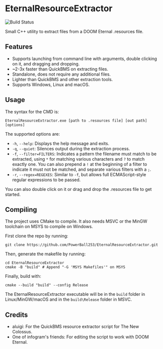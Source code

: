 # EternalResourceExtractor
![Build Status](https://github.com/PowerBall253/EternalResourceExtractor/actions/workflows/build.yml/badge.svg)

Small C++ utility to extract files from a DOOM Eternal .resources file.

## Features
* Supports launching from command line with arguments, double clicking on it, and dragging and dropping.
* ~2-3x faster than QuickBMS on extracting files.
* Standalone, does not require any additional files.
* Lighter than QuickBMS and other extraction tools.
* Supports Windows, Linux and macOS.

## Usage
The syntax for the CMD is:

```
EternalResourceExtractor.exe [path to .resources file] [out path] [options]
```

The supported options are:

* `-h`, `--help`: Displays the help message and exits.
* `-q`, `--quiet`: Silences output during the extraction process.
* `-f`, `--filter=FILTERS`: Indicates a pattern the filename must match to be extracted,  using `*` for matching various characters and `?` to match exactly one. You can also prepend a `!` at the beginning of a filter to indicate it must not be matched, and separate various filters with a `;`.
* `-r`, `--regex=REGEXES`: Similar to `-f`, but allows full ECMAScript-style regular expressions to be passed.

You can also double click on it or drag and drop the .resources file to get started.

## Compiling
The project uses CMake to compile. It also needs MSVC or the MinGW toolchain on MSYS to compile on Windows.

First clone the repo by running:

```
git clone https://github.com/PowerBall253/EternalResourceExtractor.git
```

Then, generate the makefile by running:
```
cd EternalResourceExtractor
cmake -B "build" # Append "-G 'MSYS Makefiles'" on MSYS
```

Finally, build with:
```
cmake --build "build" --config Release
```

The EternalResourceExtractor executable will be in the `build` folder in Linux/MinGW/macOS and in the `build\Release` folder in MSVC.

## Credits
* aluigi: For the QuickBMS resource extractor script for The New Colossus.
* One of infogram's friends: For editing the script to work with DOOM Eternal.
